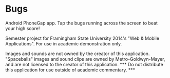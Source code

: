 # Bugs
Android PhoneGap app. Tap the bugs running across the screen to beat your high score!

Semester project for Framingham State University 2014's "Web & Mobile Applications".
For use in academic demonstration only.

Images and sounds are not owned by the creator of this application.
"Spaceballs" images and sound clips are owned by Metro-Goldwyn-Mayer, and are not licensed to the creator of this application.
*** Do not distribute this application for use outside of academic commentary. ***

